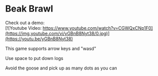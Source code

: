 # Beak Brawl

Check out a demo:<br>
[![Youtube Video: https://www.youtube.com/watch?v=CGWQxCNp1F0](https://img.youtube.com/vi/yGBnB8Nyt38/0.jpg)](https://youtu.be/yGBnB8Nyt38)

<p>This game supports arrow keys and "wasd"</p>
<p>Use space to put down logs</p>
<p>Avoid the goose and pick up as many dots as you can</p>
